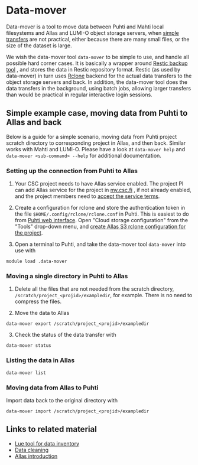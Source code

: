 # Data-mover

Data-mover is a tool to move data between Puhti and Mahti local filesystems and
Allas and LUMI-O object storage servers, when
[simple transfers](../faq/how-to-move-data-between-puhti-and-allas.md#move-data-with-rclone)
are not practical, either because there are many small files, or the size of the
dataset is large.

We wish the data-mover tool `data-mover` to be simple to use, and handle all possible
hard corner cases. It is basically a wrapper around [Restic backup tool](https://restic.readthedocs.io)
, and stores the data in Restic repository format.
Restic (as used by data-mover) in turn uses [Rclone](https://rclone.org) backend for the actual data transfers to
the object storage servers and back. In addition, the data-mover tool does the
data transfers in the background, using batch jobs, allowing larger transfers
than would be practical in regular interactive login sessions.

## Simple example case, moving data from Puhti to Allas and back

Below is a guide for a simple scenario, moving data from Puhti project scratch
directory to corresponding project in Allas, and then back. Similar works with
Mahti and LUMI-O. Please have a look at `data-mover help` and `data-mover <sub-command> --help`
for additional documentation.

### Setting up the connection from Puhti to Allas

1. Your CSC project needs to have Allas service enabled. The project PI can add
Allas service for the project in [my.csc.fi](https://my.csc.fi) , if not already enabled, and
the project members need to [accept the service terms](../../accounts/how-to-add-service-access-for-project.md).

2. Create a configuration for rclone and store the authentication token in the
file `$HOME/.config/rclone/rclone.conf` in Puhti. This is easiest to do from
[Puhti web interface](https://puhti.csc.fi). Open "Cloud storage configuration" from the
"Tools" drop-down menu, and
[create Allas S3 rclone configuration for the project](../../computing/webinterface/file-browser.md#accessing-allas-and-lumi-o).

4. Open a terminal to Puhti, and take the data-mover tool `data-mover` into use with
```
module load .data-mover
```

### Moving a single directory in Puhti to Allas

1. Delete all the files that are not needed from the scratch directory,
`/scratch/project_<projid>/exampledir`, for example. There is no need
to compress the files.

3. Move the data to Allas
```
data-mover export /scratch/project_<projid>/exampledir
```

3. Check the status of the data transfer with
```
data-mover status
```

### Listing the data in Allas

```
data-mover list
```

### Moving data from Allas to Puhti

Import data back to the original directory with
```
data-mover import /scratch/project_<projid>/exampledir
```

## Links to related material

- [Lue tool for data inventory](lue.md)
- [Data cleaning](clean-up-data.md)
- [Allas introduction](../../data/Allas/introduction.md)
